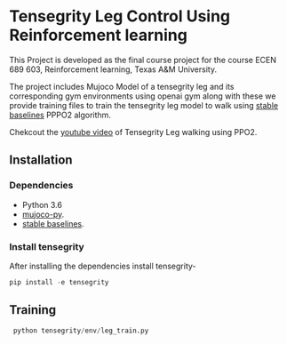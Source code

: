 # Tensegrity Leg Control Using Reinforcement learning 
This Project is developed as the final course project for the course ECEN 689 603, Reinforcement learning, Texas A&M University.

The project includes Mujoco Model of a tensegrity leg and its corresponding gym environments using openai gym
along with these we provide training files to train the tensegrity leg model to walk using 
[stable baselines](https://github.com/hill-a/stable-baselines) PPPO2 algorithm.

Chekcout the [youtube video](https://www.youtube.com/watch?v=rYjT0UK_1aM) of Tensegrity Leg walking using PPO2. 

## Installation
 ### Dependencies
  - Python 3.6
  - [mujoco-py](https://github.com/openai/mujoco-py).
  - [stable baselines](https://github.com/hill-a/stable-baselines).
 ### Install tensegrity
  After installing the dependencies install tensegrity- 
  ```python
  pip install -e tensegrity
  ```
## Training
  ```python
   python tensegrity/env/leg_train.py
  ```
